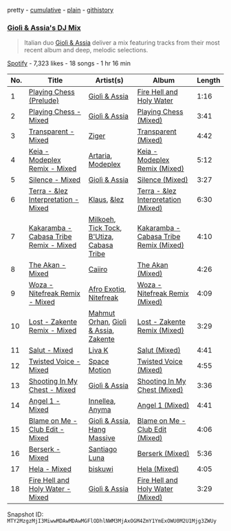 pretty - [cumulative](/playlists/cumulative/37i9dQZF1DWZaiDZ16BA15.md) - [plain](/playlists/plain/37i9dQZF1DWZaiDZ16BA15) - [githistory](https://github.githistory.xyz/mackorone/spotify-playlist-archive/blob/main/playlists/plain/37i9dQZF1DWZaiDZ16BA15)

### [Giolì & Assia's DJ Mix](https://open.spotify.com/playlist/37i9dQZF1DWZaiDZ16BA15)

> Italian duo <a href="spotify:artist:6mM9a86Nrw0y7f9MaJGbpU">Giolì & Assia</a> deliver a mix featuring tracks from their most recent album and deep, melodic selections.

[Spotify](https://open.spotify.com/user/spotify) - 7,323 likes - 18 songs - 1 hr 16 min

| No. | Title | Artist(s) | Album | Length |
|---|---|---|---|---|
| 1 | [Playing Chess \(Prelude\)](https://open.spotify.com/track/2pP3PPZ2tiXDX6ifjTEB0X) | [Giolì & Assia](https://open.spotify.com/artist/6mM9a86Nrw0y7f9MaJGbpU) | [Fire Hell and Holy Water](https://open.spotify.com/album/0ZTKj2OdsF2gI2npmAADAQ) | 1:16 |
| 2 | [Playing Chess \- Mixed](https://open.spotify.com/track/6dTXkqYUn2guNpC83JML9g) | [Giolì & Assia](https://open.spotify.com/artist/6mM9a86Nrw0y7f9MaJGbpU) | [Playing Chess \(Mixed\)](https://open.spotify.com/album/0rr8n4nWYMbJBFJF6TjQ0g) | 3:41 |
| 3 | [Transparent \- Mixed](https://open.spotify.com/track/2qPuHzvZkF9w1gixNFgdBq) | [Ziger](https://open.spotify.com/artist/33L8FupX5olugmSnrRpYUQ) | [Transparent \(Mixed\)](https://open.spotify.com/album/0C0xvs9FJ8XiEcW0N2fRuc) | 4:42 |
| 4 | [Keia \- Modeplex Remix \- Mixed](https://open.spotify.com/track/4X5wslsbAuXiW5QppGrWU1) | [Artaria](https://open.spotify.com/artist/54LH798QKraEZosT57zMqU), [Modeplex](https://open.spotify.com/artist/1NnerRuA7QMi4ILFMoQsaU) | [Keia \- Modeplex Remix \(Mixed\)](https://open.spotify.com/album/2zEcR5TZtB6kM5fKoHsd8L) | 5:12 |
| 5 | [Silence \- Mixed](https://open.spotify.com/track/2U69avfzYJVrOYuOSezvhj) | [Giolì & Assia](https://open.spotify.com/artist/6mM9a86Nrw0y7f9MaJGbpU) | [Silence \(Mixed\)](https://open.spotify.com/album/19al8GSDYh710jgWe2jJiO) | 3:27 |
| 6 | [Terra \- &lez Interpretation \- Mixed](https://open.spotify.com/track/4qnALa0js1kpUZHsjRkrL1) | [Klaus](https://open.spotify.com/artist/0TtgAlKNutf5UgUpo6z3wT), [&lez](https://open.spotify.com/artist/2qYXvmcOMvQOnCBcvh8erq) | [Terra \- &lez Interpretation \(Mixed\)](https://open.spotify.com/album/2kRp3nr8baD5wEd9O1s8iq) | 6:30 |
| 7 | [Kakaramba \- Cabasa Tribe Remix \- Mixed](https://open.spotify.com/track/4tjDMsODSyFwNAIy9Wvtrr) | [Milkoeh](https://open.spotify.com/artist/5ohfiqQjV311dQdfpgzYak), [Tick Tock](https://open.spotify.com/artist/4HSLzKb8RzSBc6z7hvenm9), [B'Utiza](https://open.spotify.com/artist/52AxxPFLWcF8qLAxCOekmE), [Cabasa Tribe](https://open.spotify.com/artist/2GVXCkaensOw92z6rev9Ok) | [Kakaramba \- Cabasa Tribe Remix \(Mixed\)](https://open.spotify.com/album/3c8E2Zzdu1Rm7gTGWOojbj) | 4:10 |
| 8 | [The Akan \- Mixed](https://open.spotify.com/track/3FBsODMByNGh4BRIbT4rXj) | [Caiiro](https://open.spotify.com/artist/0fs9otT9TtwXUOcFXZomZY) | [The Akan \(Mixed\)](https://open.spotify.com/album/79QnKOq6WMeWNOFmguP4PL) | 4:26 |
| 9 | [Woza \- Nitefreak Remix \- Mixed](https://open.spotify.com/track/1KvJJ2MZmRiSrHGv2OsEgo) | [Afro Exotiq](https://open.spotify.com/artist/1u42YFJFM9CC3bhfoB0suE), [Nitefreak](https://open.spotify.com/artist/6lbUCWVW3hgQgrJwB8wadJ) | [Woza \- Nitefreak Remix \(Mixed\)](https://open.spotify.com/album/4Jfq3RfOPmqJaiGcg32ou2) | 4:09 |
| 10 | [Lost \- Zakente Remix \- Mixed](https://open.spotify.com/track/45K4y0mwWVBMw5Te1NASrm) | [Mahmut Orhan](https://open.spotify.com/artist/3t8WiyalpvnB9AObcMufiE), [Giolì & Assia](https://open.spotify.com/artist/6mM9a86Nrw0y7f9MaJGbpU), [Zakente](https://open.spotify.com/artist/5onJRnzNCch9amHkNIr8Bd) | [Lost \- Zakente Remix \(Mixed\)](https://open.spotify.com/album/3E6bbzRbsVGt6FKe1AOElV) | 3:29 |
| 11 | [Salut \- Mixed](https://open.spotify.com/track/7Dz4Bh89CDCeiwnMU5NI5r) | [Liva K](https://open.spotify.com/artist/63mVEANeXk1p622Ejj9rBj) | [Salut \(Mixed\)](https://open.spotify.com/album/26mHKw4uEvVMNTCGqWyt4e) | 4:41 |
| 12 | [Twisted Voice \- Mixed](https://open.spotify.com/track/2fBOXC2ljrXzwx8PByAnVg) | [Space Motion](https://open.spotify.com/artist/1k7iyyK6j5IJzF0cUMcaGY) | [Twisted Voice \(Mixed\)](https://open.spotify.com/album/1tVGkZsXyhMo1IRSmBr1Gd) | 4:55 |
| 13 | [Shooting In My Chest \- Mixed](https://open.spotify.com/track/5yZ3dNhYcDTSG33MI3oaUG) | [Giolì & Assia](https://open.spotify.com/artist/6mM9a86Nrw0y7f9MaJGbpU) | [Shooting In My Chest \(Mixed\)](https://open.spotify.com/album/72nmTewrokp0ijGZtMRZIK) | 3:36 |
| 14 | [Angel 1 \- Mixed](https://open.spotify.com/track/2RqveOt4w375IIRUNJKOzf) | [Innellea](https://open.spotify.com/artist/71rqI5HtraA3qXBwatyG6e), [Anyma](https://open.spotify.com/artist/4iBwchw0U0GZv5RfVYSMxN) | [Angel 1 \(Mixed\)](https://open.spotify.com/album/1LlT7FLWh7fAEosERc8HvC) | 4:41 |
| 15 | [Blame on Me \- Club Edit \- Mixed](https://open.spotify.com/track/3SvVIhOlmW9SPlR7KXbGZN) | [Giolì & Assia](https://open.spotify.com/artist/6mM9a86Nrw0y7f9MaJGbpU), [Hang Massive](https://open.spotify.com/artist/6bkF6GDcyXZn2T0D5Fwldl) | [Blame on Me \- Club Edit \(Mixed\)](https://open.spotify.com/album/3jC8nr4gZnrurwPIwZVZAS) | 4:06 |
| 16 | [Berserk \- Mixed](https://open.spotify.com/track/0n2wdvzINVDHNGhZK3pdTg) | [Santiago Luna](https://open.spotify.com/artist/4aM2sMXNqhsSKd0w89gOP8) | [Berserk \(Mixed\)](https://open.spotify.com/album/27dVFuvMjaqL5VPloK0ttx) | 5:36 |
| 17 | [Hela \- Mixed](https://open.spotify.com/track/7JJ6NykhLd1aYbYKTfVg4F) | [biskuwi](https://open.spotify.com/artist/2wdY7YDYVddKtVbbgh1fCT) | [Hela \(Mixed\)](https://open.spotify.com/album/6ygiIWvvJmTSUeqnzveu5s) | 4:05 |
| 18 | [Fire Hell and Holy Water \- Mixed](https://open.spotify.com/track/745qUk66s5pDjIgdqRMO8Y) | [Giolì & Assia](https://open.spotify.com/artist/6mM9a86Nrw0y7f9MaJGbpU) | [Fire Hell and Holy Water \(Mixed\)](https://open.spotify.com/album/5oIrhfrHjMRvPwpC0u3CyO) | 3:29 |

Snapshot ID: `MTY2MzgzMjI3MiwwMDAwMDAwMGFlODhlNWM3MjAxOGM4ZmY1YmExOWU0M2U1Mjg3ZWUy`
